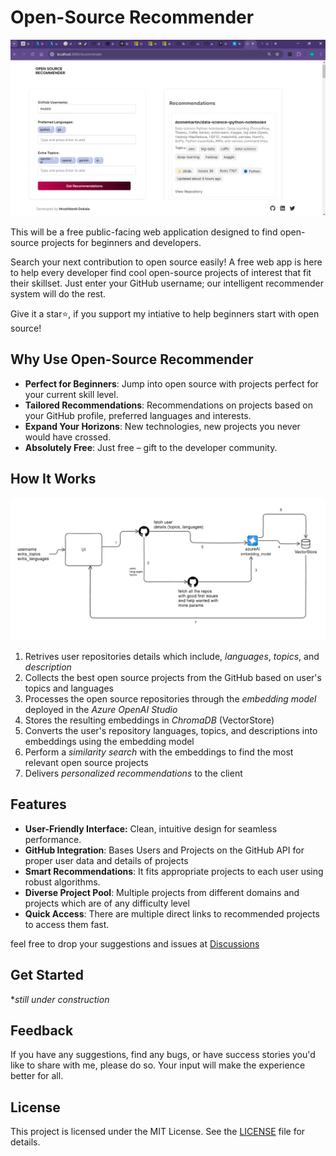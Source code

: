 # Open-Source Recommender

![application](public/application.png)

This will be a free public-facing web application designed to find open-source projects for beginners and developers.

Search your next contribution to open source easily! A free web app is here to help every developer find cool open-source projects of interest that fit their skillset. Just enter your GitHub username; our intelligent recommender system will do the rest. 

Give it a star⭐, if you support my intiative to help beginners start with open source!

## Why Use Open-Source Recommender

- **Perfect for Beginners**: Jump into open source with projects perfect for your current skill level.
- **Tailored Recommendations**: Recommendations on projects based on your GitHub profile, preferred languages and interests.
- **Expand Your Horizons**: New technologies, new projects you never would have crossed.
- **Absolutely Free**: Just free – gift to the developer community.

## How It Works

![architecture](/public/architecture.png)

1. Retrives user repositories details which include, _languages_, _topics_, and _description_
2. Collects the best open source projects from the GitHub based on user's topics and languages
3. Processes the open source repositories through the _embedding model_ deployed in the _Azure OpenAI Studio_
4. Stores the resulting embeddings in _ChromaDB_ (VectorStore)
5. Converts the user's repository languages, topics, and descriptions into embeddings using the embedding model
6. Perform a _similarity search_ with the embeddings to find the most relevant open source projects
7. Delivers _personalized recommendations_ to the client


## Features

- **User-Friendly Interface:** Clean, intuitive design for seamless performance.
- **GitHub Integration**: Bases Users and Projects on the GitHub API for proper user data and details of projects
- **Smart Recommendations**: It fits appropriate projects to each user using robust algorithms.
- **Diverse Project Pool**: Multiple projects from different domains and projects which are of any difficulty level
- **Quick Access**: There are multiple direct links to recommended projects to access them fast.

feel free to drop your suggestions and issues at [Discussions](https://github.com/Hk669/Open-Source-Recommender/discussions/12)

## Get Started

**still under construction*

## Feedback

If you have any suggestions, find any bugs, or have success stories you'd like to share with me, please do so. Your input will make the experience better for all.

## License

This project is licensed under the MIT License. See the [LICENSE](LICENSE) file for details.
